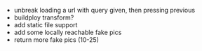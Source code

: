 - unbreak loading a url with query given, then pressing previous
- buildploy transform?
- add static file support
- add some locally reachable fake pics
- return more fake pics (10-25)
